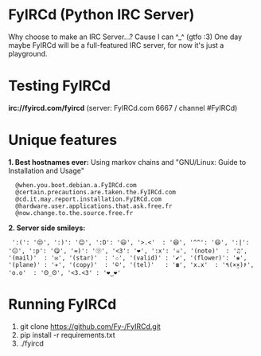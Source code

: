 FyIRCd (Python IRC Server)
======

Why choose to make an IRC Server…? Cause I can ^_^ (gtfo :3)
One day maybe FyIRCd will be a full-featured IRC server, for now it's just a playground.

# Testing FyIRCd
__irc://fyircd.com/fyircd__ (server: FyIRCd.com 6667 / channel #FyIRCd)

# Unique features
__1. Best hostnames ever:__ Using markov chains and "GNU/Linux: Guide to Installation and Usage"
```
  @when.you.boot.debian.a.FyIRCd.com
  @certain.precautions.are.taken.the.FyIRCd.com
  @cd.it.may.report.installation.FyIRCd.com
  @hardware.user.applications.that.ask.free.fr
  @now.change.to.the.source.free.fr
```
__2. Server side smileys:__
```
 ':(': '😒', ':)': '😊', ':D': '😃', '>.<'  : '😆', '^^': '😄', ':|': '😐', ':p': '😋', '=)': '㋡', '<3': '❤', ':x': '☠', '(note)'  : '♫', '(mail)'  : '✉', '(star)'  : '✩', '(valid)' : '✔', '(flower)': '❀', '(plane)' : '✈', '(copy)'  : '©', '(tel)'   : '☎', 'x.x'  : '٩(×̯×)۶', 'o.o'  : 'Ꙩ_Ꙩ', '<3.<3' : '❤‿❤'
```

# Running FyIRCd
1. git clone https://github.com/Fy-/FyIRCd.git
2. pip install -r requirements.txt
3. ./fyircd

